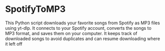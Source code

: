 # SpotifyToMP3
This Python script downloads your favorite songs from Spotify as MP3 files using yt-dlp. It connects to your Spotify account, converts the songs to MP3 format, and saves them on your computer. It keeps track of downloaded songs to avoid duplicates and can resume downloading where it left off

